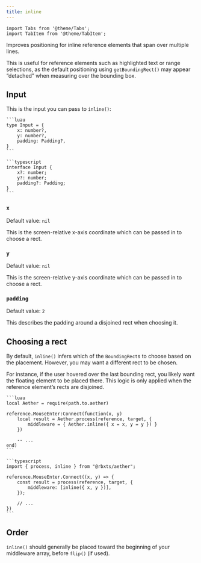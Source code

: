 ```yaml
---
title: inline
---
```


```mdx-code-block
import Tabs from '@theme/Tabs';
import TabItem from '@theme/TabItem';
```

Improves positioning for inline reference elements that span over multiple lines.

This is useful for reference elements such as highlighted text or range selections, as the default positioning using `getBoundingRect()` may appear “detached” when measuring over the bounding box.

## Input

This is the input you can pass to `inline()`:

<Tabs groupId="package-manager">
  <TabItem value="wally" label="luau" default>

    ```luau
    type Input = {
        x: number?,
        y: number?,
        padding: Padding?,
    }
    ```

  </TabItem>

  <TabItem value="roblox-ts" label="roblox-ts">

    ```typescript
    interface Input {
        x?: number;
        y?: number;
        padding?: Padding;
    }
    ```

  </TabItem>
</Tabs>

### `x`

Default value: `nil`

This is the screen-relative x-axis coordinate which can be passed in to choose a rect.

### `y`

Default value: `nil`

This is the screen-relative y-axis coordinate which can be passed in to choose a rect.

### `padding`

Default value: `2`

This describes the padding around a disjoined rect when choosing it.

## Choosing a rect

By default, `inline()` infers which of the `BoundingRect`s to choose based on the placement. However, you may want a different rect to be chosen.

For instance, if the user hovered over the last bounding rect, you likely want the floating element to be placed there. This logic is only applied when the reference element’s rects are disjoined.

<Tabs groupId="package-manager">
  <TabItem value="wally" label="luau" default>

    ```luau
    local Aether = require(path.to.aether)

    reference.MouseEnter:Connect(function(x, y)
        local result = Aether.process(reference, target, {
            middleware = { Aether.inline({ x = x, y = y }) }
        })

        -- ...
    end)
    ```

  </TabItem>

  <TabItem value="roblox-ts" label="roblox-ts">

    ```typescript
    import { process, inline } from "@rbxts/aether";

    reference.MouseEnter.Connect((x, y) => {
        const result = process(reference, target, {
            middleware: [inline({ x, y })],
        });

        // ...
    })
    ```

  </TabItem>
</Tabs>

## Order

`inline()` should generally be placed toward the beginning of your middleware array, before `flip()` (if used).
